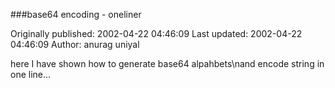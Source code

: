 ###base64 encoding - oneliner

Originally published: 2002-04-22 04:46:09
Last updated: 2002-04-22 04:46:09
Author: anurag uniyal

here I have shown how to generate base64 alpahbets\nand encode string in one line...